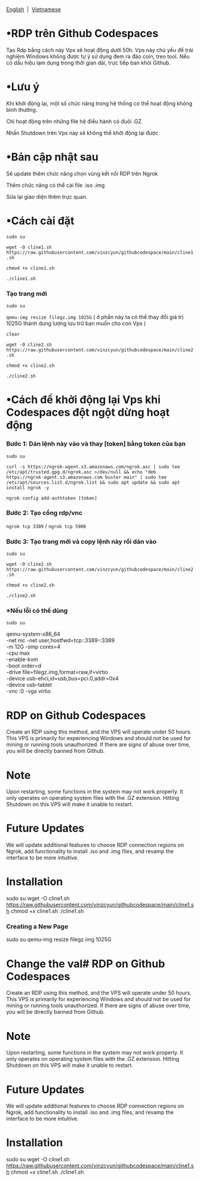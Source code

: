 <div align="left">
<a href="/README_EN.md">English</a> &nbsp;|&nbsp;
<a href="/README.md">Vietnamese</a>
</div>


# •RDP trên Github Codespaces
Tạo Rdp bằng cách này Vps sẽ hoạt động dưới 50h. Vps này chủ yếu để trải nghiệm Windows không được tự ý sử dụng đem ra đào coin, treo tool. Nếu có dấu hiệu lạm dụng trong thời gian dài, trực tiếp ban khỏi Github.
# •Lưu ý
Khi khởi động lại, một số chức năng trong hệ thống có thể hoạt động không bình thường.

Chỉ hoạt động trên những file hệ điều hành có đuôi .GZ

Nhấn Shutdown trên Vps này sẽ không thể khởi động lại được

# •Bản cập nhật sau
Sẽ update thêm chức năng chọn vùng kết nối RDP trên Ngrok

Thêm chức năng có thể cài file .iso .img

Sửa lại giao diện thêm trực quan.
# •Cách cài đặt
```sudo su```

```wget -O cline1.sh https://raw.githubusercontent.com/vinzcyun/githubcodespace/main/cline1.sh```


```chmod +x cline1.sh```


```./cline1.sh```
### Tạo trang mới
```sudo su```

```qemu-img resize filegz.img 1025G``` ( ở phần này ta có thể thay đổi giá trị 1025G thành dung lượng lưu trữ bạn muốn cho con Vps )

```clear```

```wget -O cline2.sh https://raw.githubusercontent.com/vinzcyun/githubcodespace/main/cline2.sh```


```chmod +x cline2.sh```


```./cline2.sh```
# •Cách để khởi động lại Vps khi Codespaces đột ngột dừng hoạt động
### Bước 1: Dán lệnh này vào và thay [token] bằng token của bạn
```sudo su```


```curl -s https://ngrok-agent.s3.amazonaws.com/ngrok.asc | sudo tee /etc/apt/trusted.gpg.d/ngrok.asc >/dev/null && echo "deb https://ngrok-agent.s3.amazonaws.com buster main" | sudo tee /etc/apt/sources.list.d/ngrok.list && sudo apt update && sudo apt install ngrok -y```

```ngrok config add-authtoken [token]```
### Bước 2: Tạo cổng rdp/vnc
```ngrok tcp 3389``` /
```ngrok tcp 5900```
### Bước 3: Tạo trang mới và copy lệnh này rồi dán vào
```sudo su``` 

```wget -O cline2.sh https://raw.githubusercontent.com/vinzcyun/githubcodespace/main/cline2.sh```


```chmod +x cline2.sh```


```./cline2.sh```
### *Nếu lỗi có thể dùng
```sudo su```


qemu-system-x86_64 \
-net nic -net user,hostfwd=tcp::3389-:3389 \
-m 12G -smp cores=4 \
-cpu max \
-enable-kvm \
-boot order=d \
-drive file=filegz.img,format=raw,if=virtio \
-device usb-ehci,id=usb,bus=pci.0,addr=0x4 \
-device usb-tablet \
-vnc :0 -vga virtio
<!-- en -->
# RDP on Github Codespaces
Create an RDP using this method, and the VPS will operate under 50 hours. This VPS is primarily for experiencing Windows and should not be used for mining or running tools unauthorized. If there are signs of abuse over time, you will be directly banned from Github.

# Note
Upon restarting, some functions in the system may not work properly. It only operates on operating system files with the .GZ extension. Hitting Shutdown on this VPS will make it unable to restart.

# Future Updates
We will update additional features to choose RDP connection regions on Ngrok, add functionality to install .iso and .img files, and revamp the interface to be more intuitive.

# Installation
sudo su
wget -O cline1.sh https://raw.githubusercontent.com/vinzcyun/githubcodespace/main/cline1.sh
chmod +x cline1.sh
./cline1.sh


### Creating a New Page
sudo su
qemu-img resize filegz.img 1025G
# Change the val# RDP on Github Codespaces
Create an RDP using this method, and the VPS will operate under 50 hours. This VPS is primarily for experiencing Windows and should not be used for mining or running tools unauthorized. If there are signs of abuse over time, you will be directly banned from Github.

# Note
Upon restarting, some functions in the system may not work properly. It only operates on operating system files with the .GZ extension. Hitting Shutdown on this VPS will make it unable to restart.

# Future Updates
We will update additional features to choose RDP connection regions on Ngrok, add functionality to install .iso and .img files, and revamp the interface to be more intuitive.

# Installation
sudo su
wget -O cline1.sh https://raw.githubusercontent.com/vinzcyun/githubcodespace/main/cline1.sh
chmod +x cline1.sh
./cline1.sh
